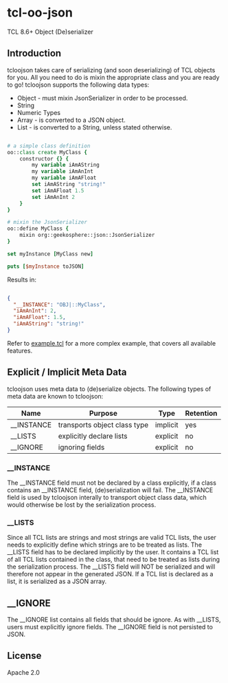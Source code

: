 # tcl-oo-json

TCL 8.6+ Object (De)serializer

## Introduction

tcloojson takes care of serializing (and soon deserializing) of TCL objects for you.
All you need to do is mixin the appropriate class and you are ready to go! tcloojson
supports the following data types:

* Object - must mixin JsonSerializer in order to be processed.
* String
* Numeric Types
* Array - is converted to a JSON object.
* List - is converted to a String, unless stated otherwise.

```tcl

# a simple class definition
oo::class create MyClass {
    constructor {} {
        my variable iAmAString
        my variable iAmAnInt
        my variable iAmAFloat
        set iAmAString "string!"
        set iAmAFloat 1.5
        set iAmAnInt 2
    }
}

# mixin the JsonSerializer
oo::define MyClass {
	mixin org::geekosphere::json::JsonSerializer
}

set myInstance [MyClass new]

puts [$myInstance toJSON]

```

Results in:

```json

{
  "__INSTANCE": "OBJ|::MyClass",
  "iAmAnInt": 2,
  "iAmAFloat": 1.5,
  "iAmAString": "string!"
}

```

Refer to [example.tcl](../blob/master/example.tcl) for a more complex example,
that covers all available features.

## Explicit / Implicit Meta Data

tcloojson uses meta data to (de)serialize objects. The following types of meta
data are known to tcloojson:

| Name       | Purpose                      | Type     | Retention |
|------------|------------------------------|----------|-----------|
| __INSTANCE | transports object class type | implicit | yes       |
| __LISTS    | explicitly declare lists     | explicit | no        |
| __IGNORE   | ignoring fields              | explicit | no        |

### __INSTANCE

The __INSTANCE field must not be declared by a class explicitly, if a class contains
an __INSTANCE field, (de)serialization will fail. The __INSTANCE field is used by
tcloojson interally to transport object class data, which would otherwise be lost by
the serialization process.

### __LISTS

Since all TCL lists are strings and most strings are valid TCL lists, the user needs
to explicitly define which strings are to be treated as lists. The __LISTS field has
to be declared implicitly by the user. It contains a TCL list of all TCL lists contained
in the class, that need to be treated as lists during the serialization process. The __LISTS
field will NOT be serialized and will therefore not appear in the generated JSON. If a TCL
list is declared as a list, it is serialized as a JSON array.

## __IGNORE

The __IGNORE list contains all fields that should be ignore. As with __LISTS, users
must explicitly ignore fields. The __IGNORE field is not persisted to JSON.

## License

Apache 2.0

